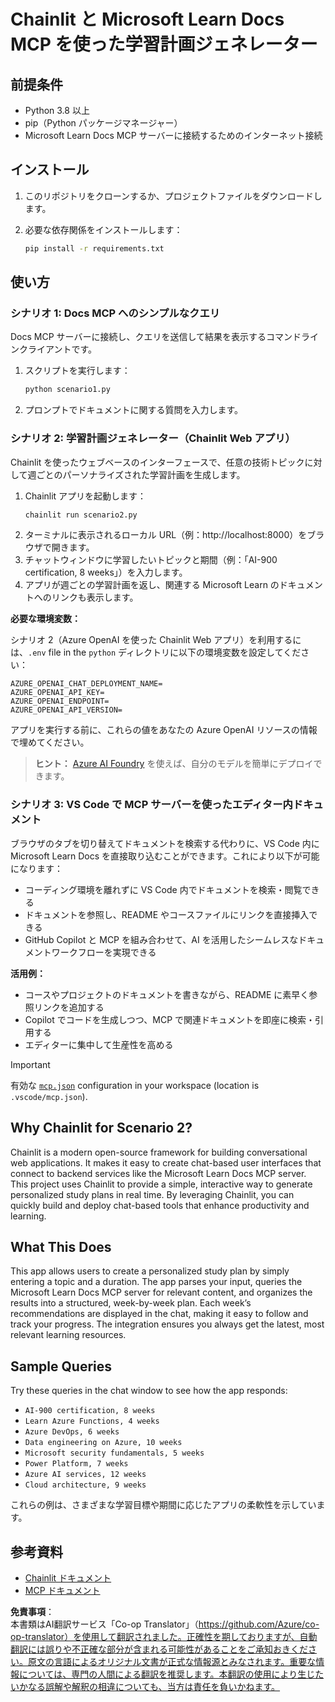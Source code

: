 <!--
CO_OP_TRANSLATOR_METADATA:
{
  "original_hash": "a05fb941810e539147fec53aaadbb6fd",
  "translation_date": "2025-06-21T14:27:44+00:00",
  "source_file": "09-CaseStudy/docs-mcp/solution/python/README.md",
  "language_code": "ja"
}
-->
# Chainlit と Microsoft Learn Docs MCP を使った学習計画ジェネレーター

## 前提条件

- Python 3.8 以上
- pip（Python パッケージマネージャー）
- Microsoft Learn Docs MCP サーバーに接続するためのインターネット接続

## インストール

1. このリポジトリをクローンするか、プロジェクトファイルをダウンロードします。
2. 必要な依存関係をインストールします：

   ```bash
   pip install -r requirements.txt
   ```

## 使い方

### シナリオ 1: Docs MCP へのシンプルなクエリ
Docs MCP サーバーに接続し、クエリを送信して結果を表示するコマンドラインクライアントです。

1. スクリプトを実行します：
   ```bash
   python scenario1.py
   ```
2. プロンプトでドキュメントに関する質問を入力します。

### シナリオ 2: 学習計画ジェネレーター（Chainlit Web アプリ）
Chainlit を使ったウェブベースのインターフェースで、任意の技術トピックに対して週ごとのパーソナライズされた学習計画を生成します。

1. Chainlit アプリを起動します：
   ```bash
   chainlit run scenario2.py
   ```
2. ターミナルに表示されるローカル URL（例：http://localhost:8000）をブラウザで開きます。
3. チャットウィンドウに学習したいトピックと期間（例：「AI-900 certification, 8 weeks」）を入力します。
4. アプリが週ごとの学習計画を返し、関連する Microsoft Learn のドキュメントへのリンクも表示します。

**必要な環境変数：**

シナリオ 2（Azure OpenAI を使った Chainlit Web アプリ）を利用するには、`.env` file in the `python` ディレクトリに以下の環境変数を設定してください：

```
AZURE_OPENAI_CHAT_DEPLOYMENT_NAME=
AZURE_OPENAI_API_KEY=
AZURE_OPENAI_ENDPOINT=
AZURE_OPENAI_API_VERSION=
```

アプリを実行する前に、これらの値をあなたの Azure OpenAI リソースの情報で埋めてください。

> **ヒント：** [Azure AI Foundry](https://ai.azure.com/) を使えば、自分のモデルを簡単にデプロイできます。

### シナリオ 3: VS Code で MCP サーバーを使ったエディター内ドキュメント

ブラウザのタブを切り替えてドキュメントを検索する代わりに、VS Code 内に Microsoft Learn Docs を直接取り込むことができます。これにより以下が可能になります：
- コーディング環境を離れずに VS Code 内でドキュメントを検索・閲覧できる
- ドキュメントを参照し、README やコースファイルにリンクを直接挿入できる
- GitHub Copilot と MCP を組み合わせて、AI を活用したシームレスなドキュメントワークフローを実現できる

**活用例：**
- コースやプロジェクトのドキュメントを書きながら、README に素早く参照リンクを追加する
- Copilot でコードを生成しつつ、MCP で関連ドキュメントを即座に検索・引用する
- エディターに集中して生産性を高める

> [!IMPORTANT]
> 有効な [`mcp.json`](../../../../../../09-CaseStudy/docs-mcp/solution/scenario3/mcp.json) configuration in your workspace (location is `.vscode/mcp.json`).

## Why Chainlit for Scenario 2?

Chainlit is a modern open-source framework for building conversational web applications. It makes it easy to create chat-based user interfaces that connect to backend services like the Microsoft Learn Docs MCP server. This project uses Chainlit to provide a simple, interactive way to generate personalized study plans in real time. By leveraging Chainlit, you can quickly build and deploy chat-based tools that enhance productivity and learning.

## What This Does

This app allows users to create a personalized study plan by simply entering a topic and a duration. The app parses your input, queries the Microsoft Learn Docs MCP server for relevant content, and organizes the results into a structured, week-by-week plan. Each week’s recommendations are displayed in the chat, making it easy to follow and track your progress. The integration ensures you always get the latest, most relevant learning resources.

## Sample Queries

Try these queries in the chat window to see how the app responds:

- `AI-900 certification, 8 weeks`
- `Learn Azure Functions, 4 weeks`
- `Azure DevOps, 6 weeks`
- `Data engineering on Azure, 10 weeks`
- `Microsoft security fundamentals, 5 weeks`
- `Power Platform, 7 weeks`
- `Azure AI services, 12 weeks`
- `Cloud architecture, 9 weeks`

これらの例は、さまざまな学習目標や期間に応じたアプリの柔軟性を示しています。

## 参考資料

- [Chainlit ドキュメント](https://docs.chainlit.io/)
- [MCP ドキュメント](https://github.com/MicrosoftDocs/mcp)

**免責事項**：  
本書類はAI翻訳サービス「Co-op Translator」（https://github.com/Azure/co-op-translator）を使用して翻訳されました。正確性を期しておりますが、自動翻訳には誤りや不正確な部分が含まれる可能性があることをご承知おきください。原文の言語によるオリジナル文書が正式な情報源とみなされます。重要な情報については、専門の人間による翻訳を推奨します。本翻訳の使用により生じたいかなる誤解や解釈の相違についても、当方は責任を負いかねます。